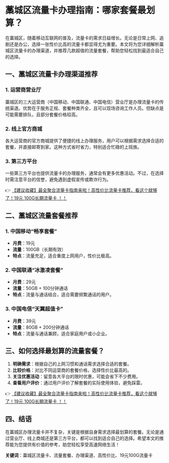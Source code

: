 # 藁城区流量卡办理指南：哪家套餐最划算？

在藁城区，随着移动互联网的普及，流量卡的需求日益增长。无论是日常上网、追剧还是办公，选择一张性价比高的流量卡都显得尤为重要。本文将为您详细解析藁城区流量卡的办理渠道，并推荐几款超值的流量套餐，帮助您轻松找到最适合自己的选择。

## 一、藁城区流量卡办理渠道推荐

### 1. 运营商营业厅
藁城区的三大运营商（中国移动、中国联通、中国电信）营业厅是办理流量卡的传统渠道。优势在于服务正规、套餐种类齐全，且可以现场咨询工作人员。但缺点是可能需要排队，且部分套餐价格较高。

### 2. 线上官方商城
各大运营商的官方商城提供了便捷的线上办理服务，用户可以根据需求选择合适的套餐，并直接邮寄到家。这种方式省时省力，特别适合忙碌的上班族。

### 3. 第三方平台
一些第三方平台也提供流量卡的办理服务，通常会有更多优惠活动。不过，在选择时需注意平台的信誉，避免遇到虚假宣传或欺诈行为。

👉 [【建议收藏】最全聚合流量卡指南来啦！高性价比流量卡推荐，看这个就够了！19元 100G长期流量卡 ！！](https://bit.ly/Liuliangka)

## 二、藁城区流量套餐推荐

### 1. 中国移动“畅享套餐”
- **月费**：19元  
- **流量**：100GB（长期有效）  
- **特点**：流量充足，适合重度上网用户，性价比极高。

### 2. 中国联通“冰激凌套餐”
- **月费**：29元  
- **流量**：50GB + 100分钟通话  
- **特点**：流量与通话结合，适合需要频繁通话的用户。

### 3. 中国电信“天翼超值卡”
- **月费**：39元  
- **流量**：80GB + 200分钟通话  
- **特点**：流量与通话兼顾，适合家庭用户或小企业。

## 三、如何选择最划算的流量套餐？

1. **明确需求**：根据自己的上网习惯和通话需求选择合适的套餐。  
2. **比较价格**：对比不同运营商的套餐价格，选择性价比最高的。  
3. **关注优惠活动**：留意各大平台的限时优惠，可能会省下不少费用。  
4. **查看用户评价**：通过用户评价了解套餐的实际使用体验，避免踩雷。

👉 [【建议收藏】最全聚合流量卡指南来啦！高性价比流量卡推荐，看这个就够了！19元 100G长期流量卡 ！！](https://bit.ly/Liuliangka)

## 四、结语

在藁城区办理流量卡并不复杂，关键是根据自身需求选择最划算的套餐。无论是通过营业厅、线上商城还是第三方平台，都可以找到适合自己的选择。希望本文的推荐能为您提供有价值的参考，助您轻松享受高速网络生活！

**关键词**：藁城区流量卡、流量套餐、办理渠道、高性价比、19元100G流量卡